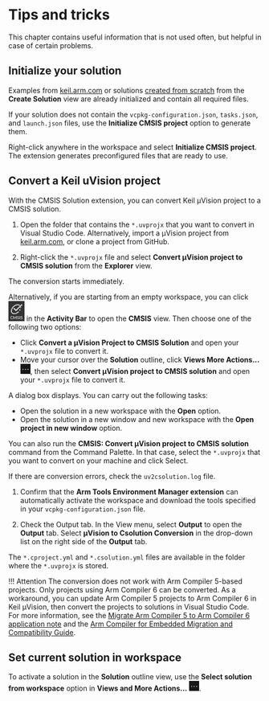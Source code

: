 # Tips and tricks

This chapter contains useful information that is not used often, but helpful in case of certain problems.

## Initialize your solution

Examples from [keil.arm.com](https://keil.arm.com) or solutions [created from scratch](./create_app.md) from the
**Create Solution** view are already initialized and contain all required files.

If your solution does not contain the `vcpkg-configuration.json`, `tasks.json`, and `launch.json` files, use the
**Initialize CMSIS project** option to generate them.

Right-click anywhere in the workspace and select **Initialize CMSIS project**. The extension generates preconfigured files
that are ready to use.

## Convert a Keil uVision project

With the CMSIS Solution extension, you can convert Keil μVision project to a CMSIS solution.

1. Open the folder that contains the `*.uvprojx` that you want to convert in Visual Studio Code. Alternatively, import a
   μVision project from [keil.arm.com](https://www.keil.arm.com/), or clone a project from GitHub.

2. Right-click the `*.uvprojx` file and select **Convert μVision project to CMSIS solution** from the **Explorer** view.

The conversion starts immediately.

Alternatively, if you are starting from an empty workspace, you can click ![CMSIS icon]( ./images/cmsis-icon.png) in the
**Activity Bar** to open the **CMSIS** view. Then choose one of the following two options:

- Click **Convert a μVision Project to CMSIS Solution** and open your `*.uvprojx` file to convert it.
- Move your cursor over the **Solution** outline, click **Views More Actions...**
  ![Views and More Actions icon](./images/more-actions-icon.png), then select **Convert μVision project to CMSIS solution**
  and open your `*.uvprojx` file to convert it.

A dialog box displays. You can carry out the following tasks:

- Open the solution in a new workspace with the **Open** option.
- Open the solution in a new window and new workspace with the **Open project in new window** option.

You can also run the **CMSIS: Convert μVision project to CMSIS solution** command from the Command Palette. In that case,
select the `*.uvprojx` that you want to convert on your machine and click Select.

If there are conversion errors, check the `uv2csolution.log` file.

1. Confirm that the **Arm Tools Environment Manager extension** can automatically
   activate the workspace and download the tools specified in your `vcpkg-configuration.json` file.

2. Check the Output tab. In the View menu, select **Output** to open the **Output** tab. Select
   **μVision to Csolution Conversion** in the drop-down list on the right side of the **Output** tab.

The `*.cproject.yml` and `*.csolution.yml` files are available in the folder where the `*.uvprojx` is stored.

!!! Attention
    The conversion does not work with Arm Compiler 5-based projects. Only projects using Arm Compiler 6 can be converted.
    As a workaround, you can update Arm Compiler 5 projects to Arm Compiler 6 in Keil μVision, then convert the projects to
    solutions in Visual Studio Code. For more information, see the
    [Migrate Arm Compiler 5 to Arm Compiler 6 application note](https://developer.arm.com/documentation/kan298/latest/) and
    the [Arm Compiler for Embedded Migration and Compatibility Guide](https://developer.arm.com/documentation/100068/0620/Migrating-from-Arm-Compiler-5-to-Arm-Compiler-for-Embedded-6).

## Set current solution in workspace

To activate a solution in the **Solution** outline view, use the **Select solution from workspace** option in
**Views and More Actions...** ![Views and More Actions icon](./images/more-actions-icon.png).
